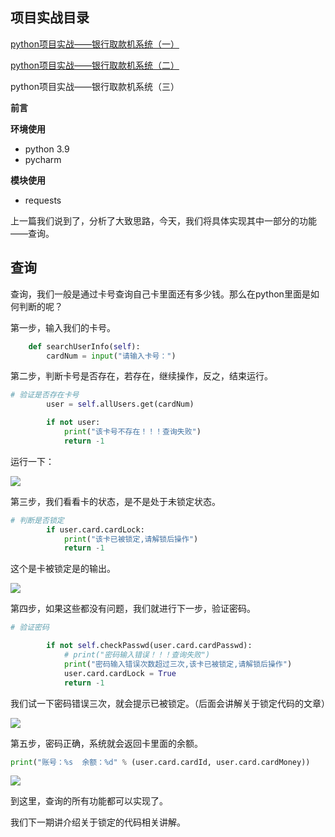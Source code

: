 ## 项目实战目录

[python项目实战——银行取款机系统（一）](https://blog.csdn.net/BROKEN__Y/article/details/127703108 "python项目实战——银行取款机系统（一）")

[python项目实战——银行取款机系统（二）](https://blog.csdn.net/BROKEN__Y/article/details/127709126 "python项目实战——银行取款机系统（二）")

python项目实战——银行取款机系统（三）

**前言**

**环境使用**

- python 3.9
- pycharm

**模块使用**

- requests

上一篇我们说到了，分析了大致思路，今天，我们将具体实现其中一部分的功能——查询。

## 查询

查询，我们一般是通过卡号查询自己卡里面还有多少钱。那么在python里面是如何判断的呢？

第一步，输入我们的卡号。

```python
    def searchUserInfo(self):
        cardNum = input("请输入卡号：")
```

第二步，判断卡号是否存在，若存在，继续操作，反之，结束运行。

```python
# 验证是否存在卡号
        user = self.allUsers.get(cardNum)

        if not user:
            print("该卡号不存在！！！查询失败")
            return -1
```

运行一下：

![](https://img-blog.csdnimg.cn/583133bb620640f1860d79b69ec6dbd7.png)

第三步，我们看看卡的状态，是不是处于未锁定状态。

```python
# 判断是否锁定
        if user.card.cardLock:
            print("该卡已被锁定,请解锁后操作")
            return -1
```

这个是卡被锁定是的输出。

![](https://img-blog.csdnimg.cn/0adf0dda77b04e39af2099d1fc669e5e.png)

第四步，如果这些都没有问题，我们就进行下一步，验证密码。

```python
# 验证密码

        if not self.checkPasswd(user.card.cardPasswd):
            # print("密码输入错误！！！查询失败")
            print("密码输入错误次数超过三次,该卡已被锁定,请解锁后操作")
            user.card.cardLock = True
            return -1
```

我们试一下密码错误三次，就会提示已被锁定。（后面会讲解关于锁定代码的文章）

![](https://img-blog.csdnimg.cn/e982ddb8a23b46dfbf4f56008681f8b5.png)

第五步，密码正确，系统就会返回卡里面的余额。

```python
print("账号：%s  余额：%d" % (user.card.cardId, user.card.cardMoney))
```

![](https://img-blog.csdnimg.cn/4fc5099b0f014f9bbdb5238b373a2412.png)

到这里，查询的所有功能都可以实现了。

我们下一期讲介绍关于锁定的代码相关讲解。